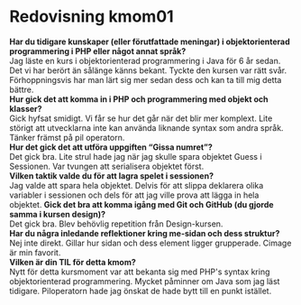 ---
---
Redovisning kmom01
=========================

**Har du tidigare kunskaper (eller förutfattade meningar) i objektorienterad programmering i PHP eller något annat språk?**    
Jag läste en kurs i objektorienterad programmering i Java för 6 år sedan. Det vi har berört än sålänge känns bekant. Tyckte den kursen var rätt svår. Förhoppningsvis har man lärt sig mer sedan dess och kan ta till mig detta bättre.  
**Hur gick det att komma in i PHP och programmering med objekt och klasser?**  
Gick hyfsat smidigt. Vi får se hur det går när det blir mer komplext. Lite störigt att utvecklarna inte kan använda liknande syntax som andra språk. Tänker främst på pil operatorn.    
**Hur det gick det att utföra uppgiften “Gissa numret”?**  
Det gick bra. Lite strul hade jag när jag skulle spara objektet Guess i Sessionen. Var tvungen att serialisera objektet först.  
**Vilken taktik valde du för att lagra spelet i sessionen?**  
Jag valde att spara hela objektet. Delvis för att slippa deklarera olika variabler i sessionen och dels för att jag ville prova att lägga in
hela objektet.
**Gick det bra att komma igång med Git och GitHub (du gjorde samma i kursen design)?**  
Det gick bra. Blev behövlig repetition från Design-kursen.  
**Har du några inledande reflektioner kring me-sidan och dess struktur?**  
Nej inte direkt. Gillar hur sidan och dess element ligger grupperade. Cimage är min favorit.  
**Vilken är din TIL för detta kmom?**   
Nytt för detta kursmoment var att bekanta sig med PHP's syntax kring objektorienterad programmering. Mycket påminner om Java som jag läst tidigare.
Piloperatorn hade jag önskat de hade bytt till en punkt istället.
